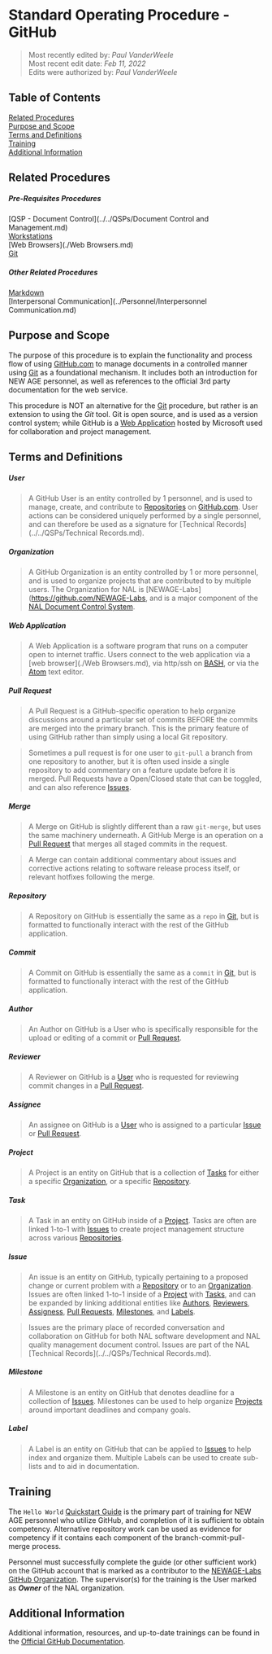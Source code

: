 # Standard Operating Procedure - GitHub

>Most recently edited by: *Paul VanderWeele*  
>Most recent edit date: *Feb 11, 2022*  
>Edits were authorized by: *Paul VanderWeele*  

## Table of Contents

[Related Procedures](#related-procedures)  
[Purpose and Scope](#purpose-and-scope)  
[Terms and Definitions](#terms-and-definitions)  
[Training](#training)  
[Additional Information](#additional-information)  

## Related Procedures

##### Pre-Requisites Procedures  

[QSP - Document Control](../../QSPs/Document Control and Management.md)  
[Workstations](./Workstations.md)  
[Web Browsers](./Web Browsers.md)  
[Git](./Git.md)  

##### Other Related Procedures  

[Markdown](./Markdown.md)  
[Interpersonal Communication](../Personnel/Interpersonnel Communication.md)  

## Purpose and Scope

The purpose of this procedure is to explain the functionality and process flow of using [GitHub.com](https://www.github.com) to manage documents in a controlled manner using [Git](./Git.md) as a foundational mechanism. It includes both an introduction for NEW AGE personnel, as well as references to the official 3rd party documentation for the web service.

This procedure is NOT an alternative for the [Git](./Git.md) procedure, but rather is an extension to using the *Git* tool. Git is open source, and is used as a version control system; while GitHub is a [Web Application](#web-application) hosted by Microsoft used for collaboration and project management.

## Terms and Definitions

##### User  

> A GitHub User is an entity controlled by 1 personnel, and is used to manage, create, and contribute to [Repositories](#repository) on [GitHub.com](https://github.com). User actions can be considered uniquely performed by a single personnel, and can therefore be used as a signature for [Technical Records](../../QSPs/Technical Records.md).

##### Organization

> A GitHub Organization is an entity controlled by 1 or more personnel, and is used to organize projects that are contributed to by multiple users. The Organization for NAL is [NEWAGE-Labs](https://github.com/NEWAGE-Labs, and is a major component of the [NAL Document Control System](../../index.md/#83-control-of-management-system-documents-option-a).

##### Web Application

> A Web Application is a software program that runs on a computer open to internet traffic. Users connect to the web application via a [web browser](./Web Browsers.md), via http/ssh on [BASH](./BASH.md), or via the [Atom](./Atom.md) text editor.

##### Pull Request

> A Pull Request is a GitHub-specific operation to help organize discussions around a particular set of commits BEFORE the commits are merged into the primary branch. This is the primary feature of using GitHub rather than simply using a local Git repository.

>Sometimes a pull request is for one user to `git-pull` a branch from one repository to another, but it is often used inside a single repository to add commentary on a feature update before it is merged. Pull Requests have a Open/Closed state that can be toggled, and can also reference [Issues](#issue).

##### Merge

> A Merge on GitHub is slightly different than a raw `git-merge`, but uses the same machinery underneath. A GitHub Merge is an operation on a [Pull Request](#pull-request) that merges all staged commits in the request.  

> A Merge can contain additional commentary about issues and corrective actions relating to software release process itself, or relevant hotfixes following the merge.  

##### Repository

> A Repository on GitHub is essentially the same as a `repo` in [Git](./Git.md), but is formatted to functionally interact with the rest of the GitHub application.  

##### Commit

> A Commit on GitHub is essentially the same as a `commit` in [Git](./Git.md), but is formatted to functionally interact with the rest of the GitHub application.

##### Author

> An Author on GitHub is a User who is specifically responsible for the upload or editing of a commit or [Pull Request](#pull-request).

##### Reviewer

> A Reviewer on GitHub is a [User](#user) who is requested for reviewing commit changes in a [Pull Request](#pull-request).

##### Assignee

> An assignee on GitHub is a [User](#user) who is assigned to a particular [Issue](#issue) or [Pull Request](#pull-request).

##### Project

> A Project is an entity on GitHub that is a collection of [Tasks](#task) for either a specific [Organization](#organization), or a specific [Repository](#repository).

##### Task

> A Task in an entity on GitHub inside of a [Project](#project). Tasks are often are linked 1-to-1 with [Issues](#issue) to create project management structure across various [Repositories](#repository).

##### Issue

> An issue is an entity on GitHub, typically pertaining to a proposed change or current problem with a [Repository](#repository) or to an [Organization](#organization). Issues are often linked 1-to-1 inside of a [Project](#project) with [Tasks](#task), and can be expanded by linking additional entities like [Authors](#author), [Reviewers](#reviewer), [Assigness](#assignee), [Pull Requests](#pull-request), [Milestones](#milestone), and [Labels](#label).

> Issues are the primary place of recorded conversation and collaboration on GitHub for both NAL software development and NAL quality management document control. Issues are part of the NAL [Technical Records](../../QSPs/Technical Records.md).

##### Milestone

> A Milestone is an entity on GitHub that denotes deadline for a collection of [Issues](#issue). Milestones can be used to help organize [Projects](#project) around important deadlines and company goals.

##### Label

> A Label is an entity on GitHub that can be applied to [Issues](#issue) to help index and organize them. Multiple Labels can be used to create sub-lists and to aid in documentation.

## Training

The `Hello World` [Quickstart Guide](https://docs.github.com/en/get-started/quickstart/hello-world) is the primary part of training for NEW AGE personnel who utilize GitHub, and completion of it is sufficient to obtain competency. Alternative repository work can be used as evidence for competency if it contains each component of the branch-commit-pull-merge process.

Personnel must successfully complete the guide (or other sufficient work) on the GitHub account that is marked as a contributor to the [NEWAGE-Labs GitHub Organization](https://github.com/NEWAGE-Labs). The supervisor(s) for the training is the User marked as ***Owner*** of the NAL organization.

## Additional Information

Additional information, resources, and up-to-date trainings can be found in the [Official GitHub Documentation](https://docs.github.com/en).
